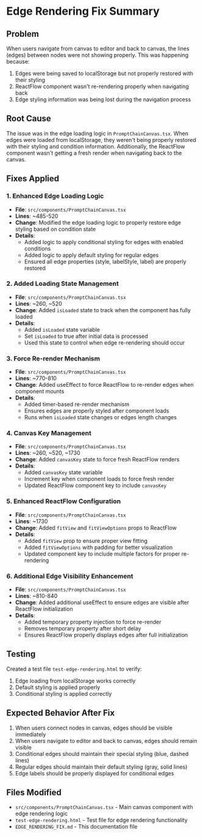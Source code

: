 # Edge Rendering Fix Summary

## Problem
When users navigate from canvas to editor and back to canvas, the lines (edges) between nodes were not showing properly. This was happening because:

1. Edges were being saved to localStorage but not properly restored with their styling
2. ReactFlow component wasn't re-rendering properly when navigating back
3. Edge styling information was being lost during the navigation process

## Root Cause
The issue was in the edge loading logic in `PromptChainCanvas.tsx`. When edges were loaded from localStorage, they weren't being properly restored with their styling and condition information. Additionally, the ReactFlow component wasn't getting a fresh render when navigating back to the canvas.

## Fixes Applied

### 1. Enhanced Edge Loading Logic
- **File**: `src/components/PromptChainCanvas.tsx`
- **Lines**: ~485-520
- **Change**: Modified the edge loading logic to properly restore edge styling based on condition state
- **Details**: 
  - Added logic to apply conditional styling for edges with enabled conditions
  - Added logic to apply default styling for regular edges
  - Ensured all edge properties (style, labelStyle, label) are properly restored

### 2. Added Loading State Management
- **File**: `src/components/PromptChainCanvas.tsx`
- **Lines**: ~260, ~520
- **Change**: Added `isLoaded` state to track when the component has fully loaded
- **Details**: 
  - Added `isLoaded` state variable
  - Set `isLoaded` to true after initial data is processed
  - Used this state to control when edge re-rendering should occur

### 3. Force Re-render Mechanism
- **File**: `src/components/PromptChainCanvas.tsx`
- **Lines**: ~770-810
- **Change**: Added useEffect to force ReactFlow to re-render edges when component mounts
- **Details**:
  - Added timer-based re-render mechanism
  - Ensures edges are properly styled after component loads
  - Runs when `isLoaded` state changes or edges length changes

### 4. Canvas Key Management
- **File**: `src/components/PromptChainCanvas.tsx`
- **Lines**: ~260, ~520, ~1730
- **Change**: Added `canvasKey` state to force fresh ReactFlow renders
- **Details**:
  - Added `canvasKey` state variable
  - Increment key when component loads to force fresh render
  - Updated ReactFlow component key to include `canvasKey`

### 5. Enhanced ReactFlow Configuration
- **File**: `src/components/PromptChainCanvas.tsx`
- **Lines**: ~1730
- **Change**: Added `fitView` and `fitViewOptions` props to ReactFlow
- **Details**:
  - Added `fitView` prop to ensure proper view fitting
  - Added `fitViewOptions` with padding for better visualization
  - Updated component key to include multiple factors for proper re-rendering

### 6. Additional Edge Visibility Enhancement
- **File**: `src/components/PromptChainCanvas.tsx`
- **Lines**: ~810-840
- **Change**: Added additional useEffect to ensure edges are visible after ReactFlow initialization
- **Details**:
  - Added temporary property injection to force re-render
  - Removes temporary property after short delay
  - Ensures ReactFlow properly displays edges after full initialization

## Testing
Created a test file `test-edge-rendering.html` to verify:
1. Edge loading from localStorage works correctly
2. Default styling is applied properly
3. Conditional styling is applied correctly

## Expected Behavior After Fix
1. When users connect nodes in canvas, edges should be visible immediately
2. When users navigate to editor and back to canvas, edges should remain visible
3. Conditional edges should maintain their special styling (blue, dashed lines)
4. Regular edges should maintain their default styling (gray, solid lines)
5. Edge labels should be properly displayed for conditional edges

## Files Modified
- `src/components/PromptChainCanvas.tsx` - Main canvas component with edge rendering logic
- `test-edge-rendering.html` - Test file for edge rendering functionality
- `EDGE_RENDERING_FIX.md` - This documentation file 